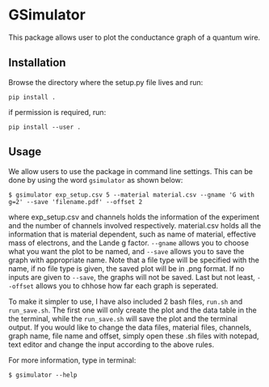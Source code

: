 # GSimulator
This package allows user to plot the conductance graph of a quantum wire.

## Installation

Browse the directory where the setup.py file lives and run:

```
pip install .
```
if permission is required, run:

```
pip install --user .
```

## Usage

We allow users to use the package in command line settings. This can be done by using the word `gsimulator` as shown below:

```
$ gsimulator exp_setup.csv 5 --material material.csv --gname 'G with g=2' --save 'filename.pdf' --offset 2
```
where exp_setup.csv and channels holds the information of the experiment and the number of channels involved respectively. material.csv holds all the information that is material dependent, such as name of material, effective mass of electrons, and the Lande g factor. `--gname` allows you to choose what you want the plot to be named, and `--save` allows you to save the graph with appropriate name. Note that a file type will be specified with the name, if no file type is given, the saved plot will be in .png format. If no inputs are given to `--save`, the graphs will not be saved. Last but not least, `--offset` allows you to chhose how far each graph is seperated.

To make it simpler to use, I have also included 2 bash files, `run.sh` and `run_save.sh`. The first one will only create the plot and the data table in the the terminal, while the `run_save.sh` will save the plot and the terminal output. If you would like to change the data files, material files, channels, graph name, file name and offset, simply open these .sh files with notepad, text editor and change the input according to the above rules.

For more information, type in terminal:

```
$ gsimulator --help
```

